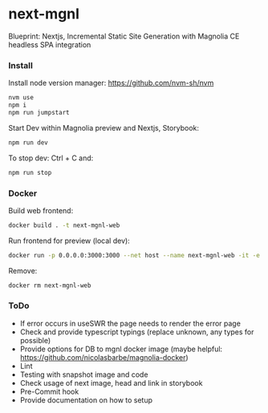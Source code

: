 # next-mgnl
Blueprint: Nextjs, Incremental Static Site Generation with Magnolia CE headless SPA integration

### Install

Install node version manager: https://github.com/nvm-sh/nvm

```bash
nvm use 
npm i
npm run jumpstart
```

Start Dev within Magnolia preview and Nextjs, Storybook:
```bash
npm run dev
```
To stop dev: Ctrl + C and:
```bash
npm run stop
```

### Docker
Build web frontend:
```bash
docker build . -t next-mgnl-web 
```
Run frontend for preview (local dev):
```bash
docker run -p 0.0.0.0:3000:3000 --net host --name next-mgnl-web -it -e MGNL_PREVIEW="true" next-mgnl-web 
```
Remove:
```bash
docker rm next-mgnl-web 
```

### ToDo
* If error occurs in useSWR the page needs to render the error page
* Check and provide typescript typings (replace unknown, any types for possible)
* Provide options for DB to mgnl docker image (maybe helpful: https://github.com/nicolasbarbe/magnolia-docker)
* Lint
* Testing with snapshot image and code
* Check usage of next image, head and link in storybook
* Pre-Commit hook
* Provide documentation on how to setup